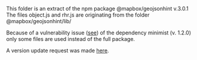 This folder is an extract of the npm package @mapbox/geojsonhint v.3.0.1
The files object.js and rhr.js are originating from the folder @mapbox/geojsonhint/lib/

Because of a vulnerability issue ([see](https://npmjs.com/advisories/1179)) of the dependency minimist (v. 1.2.0)
only some files are used instead of the full package.

A version update request was made [here](https://github.com/mapbox/geojsonhint/issues/78#issue-590466201).
